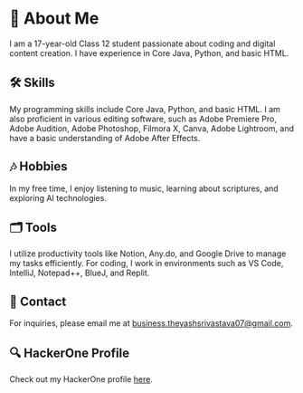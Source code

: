 # 👋 About Me
I am a 17-year-old Class 12 student passionate about coding and digital content creation. I have experience in Core Java, Python, and basic HTML.

## 🛠️ Skills  
My programming skills include Core Java, Python, and basic HTML. I am also proficient in various editing software, such as Adobe Premiere Pro, Adobe Audition, Adobe Photoshop, Filmora X, Canva, Adobe Lightroom, and have a basic understanding of Adobe After Effects.

## 🎶 Hobbies  
In my free time, I enjoy listening to music, learning about scriptures, and exploring AI technologies.

## 🗂️ Tools  
I utilize productivity tools like Notion, Any.do, and Google Drive to manage my tasks efficiently. For coding, I work in environments such as VS Code, IntelliJ, Notepad++, BlueJ, and Replit.

## 📧 Contact  
For inquiries, please email me at [business.theyashsrivastava07@gmail.com](mailto:business.theyashsrivastava07@gmail.com).

## 🔍 HackerOne Profile  
Check out my HackerOne profile [here](https://hackerone.com/yashdoeshackathon?type=user).

